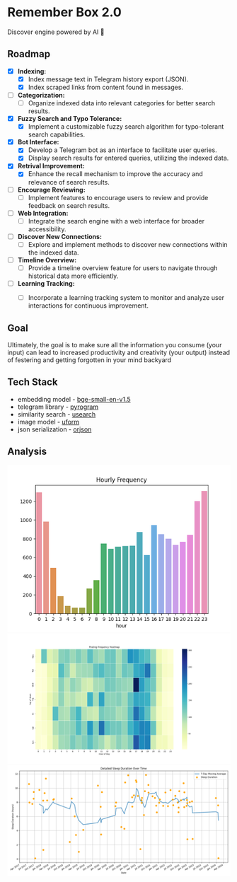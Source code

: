 # Remember Box 2.0

Discover engine powered by AI 🚀


## Roadmap

- [x] **Indexing:**
   - [x] Index message text in Telegram history export (JSON).
   - [x] Index scraped links from content found in messages.

- [ ] **Categorization:**
   - [ ] Organize indexed data into relevant categories for better search results.

- [x] **Fuzzy Search and Typo Tolerance:**
   - [x] Implement a customizable fuzzy search algorithm for typo-tolerant search capabilities.

- [x] **Bot Interface:**
   - [x] Develop a Telegram bot as an interface to facilitate user queries.
   - [x] Display search results for entered queries, utilizing the indexed data.

- [x] **Retrival Improvement:**
   - [x] Enhance the recall mechanism to improve the accuracy and relevance of search results.

- [ ] **Encourage Reviewing:**
   - [ ] Implement features to encourage users to review and provide feedback on search results.

- [ ] **Web Integration:**
   - [ ] Integrate the search engine with a web interface for broader accessibility.

- [ ] **Discover New Connections:**
   - [ ] Explore and implement methods to discover new connections within the indexed data.

- [ ] **Timeline Overview:**
   - [ ] Provide a timeline overview feature for users to navigate through historical data more efficiently.

- [ ] **Learning Tracking:**
    - [ ] Incorporate a learning tracking system to monitor and analyze user interactions for continuous improvement.


## Goal

Ultimately, the goal is to make sure all the information you consume (your input) can lead to increased productivity and creativity (your output) instead of festering and getting forgotten in your mind backyard


## Tech Stack

- embedding model - [bge-small-en-v1.5](https://huggingface.co/BAAI/bge-small-en-v1.5)
- telegram library - [pyrogram](https://github.com/pyrogram/pyrogram)
- similarity search - [usearch](https://github.com/unum-cloud/usearch)
- image model - [uform](https://github.com/unum-cloud/uform)
- json serialization - [orjson](https://github.com/ijl/orjson)

## Analysis

![hourly frequency](/results/hourly_freq.png "hourly frequency")
![post frequency](/results/post_freq.png "post frequency")
![sleep duration](/results/7ma-sleep.png "sleep duration")

